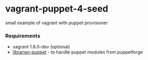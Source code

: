 # vagrant-puppet-4-seed
small example of vagrant with puppet provisioner


### Requirements
* vagrant 1.8.0-dev (optional)
* [librarian-puppet](https://github.com/rodjek/librarian-puppet) - to handle puppet modules from puppetforge
